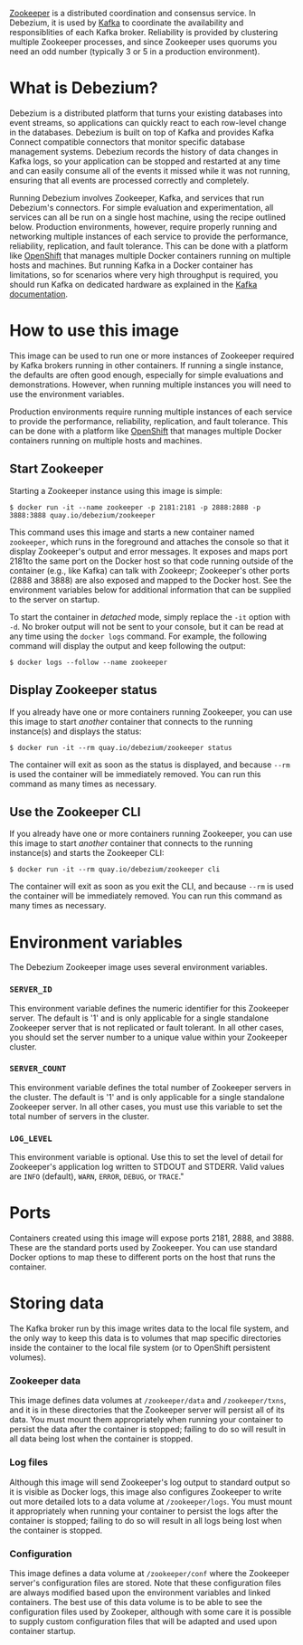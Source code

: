 [Zookeeper](http://zookeeper.apache.org/) is a distributed coordination and consensus service. In Debezium, it is used by [Kafka](http://kafka.apache.org/) to coordinate the availability and responsiblities of each Kafka broker. Reliability is provided by clustering multiple Zookeeper processes, and since Zookeeper uses quorums you need an odd number (typically 3 or 5 in a production environment).

# What is Debezium?

Debezium is a distributed platform that turns your existing databases into event streams, so applications can quickly react to each row-level change in the databases. Debezium is built on top of Kafka and provides Kafka Connect compatible connectors that monitor specific database management systems. Debezium records the history of data changes in Kafka logs, so your application can be stopped and restarted at any time and can easily consume all of the events it missed while it was not running, ensuring that all events are processed correctly and completely.

Running Debezium involves Zookeeper, Kafka, and services that run Debezium's connectors. For simple evaluation and experimentation, all services can all be run on a single host machine, using the recipe outlined below. Production environments, however, require properly running and networking multiple instances of each service to provide the performance, reliability, replication, and fault tolerance. This can be done with a platform like [OpenShift](https://www.openshift.com) that manages multiple Docker containers running on multiple hosts and machines. But running Kafka in a Docker container has limitations, so for scenarios where very high throughput is required, you should run Kafka on dedicated hardware as explained in the [Kafka documentation](http://kafka.apache.org/documentation.html).

# How to use this image

This image can be used to run one or more instances of Zookeeper required by Kafka brokers running in other containers. If running a single instance, the defaults are often good enough, especially for simple evaluations and demonstrations. However, when running multiple instances you will need to use the environment variables.

Production environments require running multiple instances of each service to provide the performance, reliability, replication, and fault tolerance. This can be done with a platform like [OpenShift](https://www.openshift.com) that manages multiple Docker containers running on multiple hosts and machines. 

## Start Zookeeper

Starting a Zookeeper instance using this image is simple:

    $ docker run -it --name zookeeper -p 2181:2181 -p 2888:2888 -p 3888:3888 quay.io/debezium/zookeeper

This command uses this image and starts a new container named `zookeeper`, which runs in the foreground and attaches the console so that it display Zookeeper's output and error messages. It exposes and maps port 2181to the same port on the Docker host so that code running outside of the container (e.g., like Kafka) can talk with Zookeepr; Zookeeper's other ports (2888 and 3888) are also exposed and mapped to the Docker host. See the environment variables below for additional information that can be supplied to the server on startup.

To start the container in _detached_ mode, simply replace the `-it` option with `-d`. No broker output will not be sent to your console, but it can be read at any time using the `docker logs` command. For example, the following command will display the output and keep following the output:

    $ docker logs --follow --name zookeeper

## Display Zookeeper status

If you already have one or more containers running Zookeeper, you can use this image to start _another_ container that connects to the running instance(s) and displays the status:

    $ docker run -it --rm quay.io/debezium/zookeeper status

The container will exit as soon as the status is displayed, and because `--rm` is used the container will be immediately removed. You can run this command as many times as necessary.

## Use the Zookeeper CLI

If you already have one or more containers running Zookeeper, you can use this image to start _another_ container that connects to the running instance(s) and starts the Zookeeper CLI:

    $ docker run -it --rm quay.io/debezium/zookeeper cli

The container will exit as soon as you exit the CLI, and because `--rm` is used the container will be immediately removed.
You can run this command as many times as necessary.


# Environment variables

The Debezium Zookeeper image uses several environment variables.

### `SERVER_ID`

This environment variable defines the numeric identifier for this Zookeeper server. The default is '1' and is only applicable for a single standalone Zookeeper server that is not replicated or fault tolerant. In all other cases, you should set the server number to a unique value within your Zookeeper cluster.

### `SERVER_COUNT`

This environment variable defines the total number of Zookeeper servers in the cluster. The default is '1' and is only applicable for a single standalone Zookeeper server. In all other cases, you must use this variable to set the total number of servers in the cluster.

### `LOG_LEVEL`

This environment variable is optional. Use this to set the level of detail for Zookeeper's application log written to STDOUT and STDERR. Valid values are `INFO` (default), `WARN`, `ERROR`, `DEBUG`, or `TRACE`."


# Ports

Containers created using this image will expose ports 2181, 2888, and 3888. These are the standard ports used by Zookeeper. You can  use standard Docker options to map these to different ports on the host that runs the container.

# Storing data

The Kafka broker run by this image writes data to the local file system, and the only way to keep this data is to volumes that map specific directories inside the container to the local file system (or to OpenShift persistent volumes).

### Zookeeper data

This image defines data volumes at `/zookeeper/data` and `/zookeeper/txns`, and it is in these directories that the Zookeeper server will persist all of its data. You must mount them appropriately when running your container to persist the data after the container is stopped; failing to do so will result in all data being lost when the container is stopped.

### Log files

Although this image will send Zookeeper's log output to standard output so it is visible as Docker logs, this image also configures Zookeeper to write out more detailed lots to a data volume at `/zookeeper/logs`. You must mount it appropriately when running your container to persist the logs after the container is stopped; failing to do so will result in all logs being lost when the container is stopped.

### Configuration

This image defines a data volume at `/zookeeper/conf` where the Zookeeper server's configuration files are stored. Note that these configuration files are always modified based upon the environment variables and linked containers. The best use of this data volume is to be able to see the configuration files used by Zookeper, although with some care it is possible to supply custom configuration files that will be adapted and used upon container startup.

